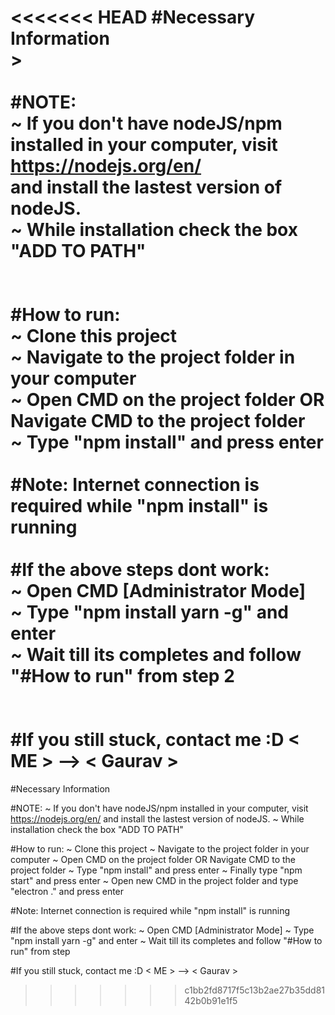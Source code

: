 <<<<<<< HEAD
#Necessary Information<br/>>
<br/>
<br/>
#NOTE:<br/>
    ~ If you don't have nodeJS/npm installed in your computer, visit https://nodejs.org/en/<br/>
    and install the lastest version of nodeJS.<br/>
    ~ While installation check the box "ADD TO PATH"<br/>
<br/>
<br/>
#How to run:<br/>
  ~ Clone this project<br/>
  ~ Navigate to the project folder in your computer<br/>
  ~ Open CMD on the project folder OR Navigate CMD to the project folder<br/>
  ~ Type "npm install" and press enter<br/>
<br/>
#Note: Internet connection is required while "npm install" is running<br/>
<br/>
#If the above steps dont work:<br/>
  ~ Open CMD [Administrator Mode]<br/>
  ~ Type "npm install yarn -g" and enter<br/>
  ~ Wait till its completes and follow "#How to run" from step 2<br/>
<br/>
<br/>
#If you still stuck, contact me :D < ME > --> < Gaurav ><br/>
=======
#Necessary Information

#NOTE:
    ~ If you don't have nodeJS/npm installed in your computer, visit https://nodejs.org/en/
    and install the lastest version of nodeJS.
    ~ While installation check the box "ADD TO PATH"


#How to run:
  ~ Clone this project
  ~ Navigate to the project folder in your computer
  ~ Open CMD on the project folder OR Navigate CMD to the project folder
  ~ Type "npm install" and press enter
  ~ Finally type "npm start" and press enter
  ~ Open new CMD in the project folder and type "electron ." and press enter

#Note: Internet connection is required while "npm install" is running

#If the above steps dont work:
  ~ Open CMD [Administrator Mode]
  ~ Type "npm install yarn -g" and enter
  ~ Wait till its completes and follow "#How to run" from step 

#If you still stuck, contact me :D < ME > --> < Gaurav >
>>>>>>> c1bb2fd8717f5c13b2ae27b35dd8142b0b91e1f5

